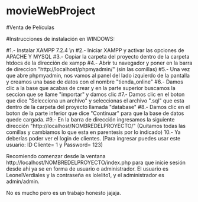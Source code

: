# movieWebProject

#Venta de Películas

#Instrucciones de instalación en WINDOWS:

#1.- Instalar XAMPP 7.2.4 \n
#2.- Iniciar XAMPP y activar las opciones de APACHE Y MYSQL
#3.- Copiar la carpeta del proyecto dentro de la carpeta htdocs de la dirección de xampp
#4.- Abrir tu navegador y poner en la barra de direccion "http://localhost/phpmyadmin/" (sin las comillas)
#5.- Una vez que abre phpmyadmin, nos vamos al panel del lado izquierdo de la pantalla y creamos una base de datos con el nombre "tienda_online"
#6.- Damos clic a la base que acabas de crear y en la parte superior buscamos la seccion que se llame "importar" y damos clic
#7.- Damos clic en el boton que dice "Selecciona un archivo" y seleccionas el archivo ".sql" que esta dentro de la carpeta del proyecto llamada "database"
#8.- Damos clic en el boton de la parte inferior que dice "Continuar" para que la base de datos quede cargada.
#9.- En la barra de dirección ingresamos la siguiente dirección "http://localhost/NOMBREDELPROYECTO/" (Quitamos todas las comillas y cambiamos lo que esta en parentesis por lo indicado) 10.- Ya deberías poder ver el login de clientes. (Para ingresar puedes usar este usuario: ID Cliente= 1 y Password= 123)

Recomiendo comenzar desde la ventana http://localhost/NOMBREDELPROYECTO/index.php para que inicie sesión desde ahí ya se en forma de usuario
o administrador. El usuario es LeonelVerdiales y la contraseña es lolelito1, y el administrador es admin/admin.

No es mucho pero es un trabajo honesto jajaja.
